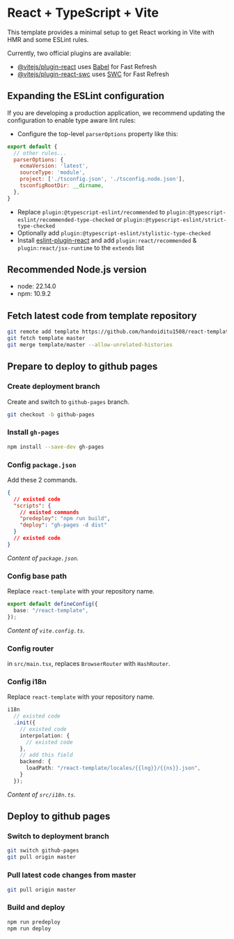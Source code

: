 # React + TypeScript + Vite

This template provides a minimal setup to get React working in Vite with HMR and some ESLint rules.

Currently, two official plugins are available:

- [@vitejs/plugin-react](https://github.com/vitejs/vite-plugin-react/blob/main/packages/plugin-react/README.md) uses [Babel](https://babeljs.io/) for Fast Refresh
- [@vitejs/plugin-react-swc](https://github.com/vitejs/vite-plugin-react-swc) uses [SWC](https://swc.rs/) for Fast Refresh

## Expanding the ESLint configuration

If you are developing a production application, we recommend updating the configuration to enable type aware lint rules:

- Configure the top-level `parserOptions` property like this:

```js
export default {
  // other rules...
  parserOptions: {
    ecmaVersion: 'latest',
    sourceType: 'module',
    project: ['./tsconfig.json', './tsconfig.node.json'],
    tsconfigRootDir: __dirname,
  },
}
```

- Replace `plugin:@typescript-eslint/recommended` to `plugin:@typescript-eslint/recommended-type-checked` or `plugin:@typescript-eslint/strict-type-checked`
- Optionally add `plugin:@typescript-eslint/stylistic-type-checked`
- Install [eslint-plugin-react](https://github.com/jsx-eslint/eslint-plugin-react) and add `plugin:react/recommended` & `plugin:react/jsx-runtime` to the `extends` list

## Recommended Node.js version

- node: 22.14.0
- npm: 10.9.2

## Fetch latest code from template repository

```bash
git remote add template https://github.com/handoiditu1508/react-template
git fetch template master
git merge template/master --allow-unrelated-histories
```

## Prepare to deploy to github pages

### Create deployment branch

Create and switch to `github-pages` branch.

```bash
git checkout -b github-pages
```

### Install `gh-pages`

```bash
npm install --save-dev gh-pages
```

### Config `package.json`

Add these 2 commands.

```json
{
  // existed code
  "scripts": {
    // existed commands
    "predeploy": "npm run build",
    "deploy": "gh-pages -d dist"
  }
  // existed code
}
```

*Content of `package.json`.*

### Config base path

Replace `react-template` with your repository name.

```typescript
export default defineConfig({
  base: "/react-template",
});
```

*Content of `vite.config.ts`.*

### Config router

in `src/main.tsx`, replaces `BrowserRouter` with `HashRouter`.

### Config i18n

Replace `react-template` with your repository name.

```typescript
i18n
  // existed code
  .init({
    // existed code
    interpolation: {
      // existed code
    },
    // add this field
    backend: {
      loadPath: "/react-template/locales/{{lng}}/{{ns}}.json",
    }
  });
```

*Content of `src/i18n.ts`.*

## Deploy to github pages

### Switch to deployment branch

```bash
git switch github-pages
git pull origin master
```

### Pull latest code changes from master

```bash
git pull origin master
```

### Build and deploy

```bash
npm run predeploy
npm run deploy
```
